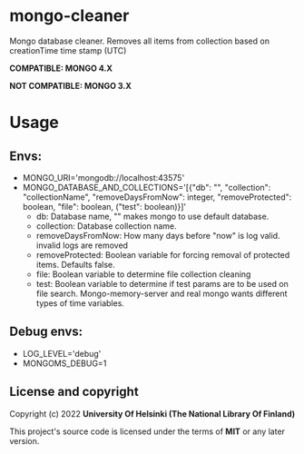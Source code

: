 # mongo-cleaner

Mongo database cleaner. Removes all items from collection based on creationTime time stamp (UTC)

**COMPATIBLE: MONGO 4.X**

**NOT COMPATIBLE: MONGO 3.X**

# Usage

## Envs:
* MONGO_URI='mongodb://localhost:43575'
* MONGO_DATABASE_AND_COLLECTIONS='[{"db": "", "collection": "collectionName", "removeDaysFromNow": integer, "removeProtected": boolean, "file": boolean, ("test": boolean)}]'
  * db: Database name, "" makes mongo to use default database.
  * collection: Database collection name.
  * removeDaysFromNow: How many days before "now" is log valid. invalid logs are removed
  * removeProtected: Boolean variable for forcing removal of protected items. Defaults false.
  * file: Boolean variable to determine file collection cleaning
  * test: Boolean variable to determine if test params are to be used on file search. Mongo-memory-server and real mongo wants different types of time variables.

## Debug envs:
* LOG_LEVEL='debug'
* MONGOMS_DEBUG=1

## License and copyright

Copyright (c) 2022 **University Of Helsinki (The National Library Of Finland)**

This project's source code is licensed under the terms of **MIT** or any later version.